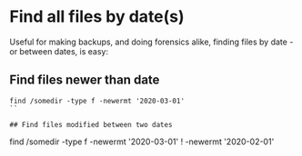 # Find all files by date(s)

Useful for making backups, and doing forensics alike, finding files by date - or between dates, is easy:

## Find files newer than date

```
find /somedir -type f -newermt '2020-03-01'
``

## Find files modified between two dates

```
find /somedir -type f -newermt '2020-03-01' ! -newermt '2020-02-01'
```